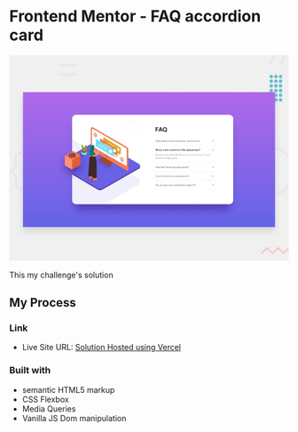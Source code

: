 # Frontend Mentor - FAQ accordion card

![Design preview for the FAQ accordion card coding challenge](./design/desktop-preview.jpg)

This my challenge's solution
## My Process

### Link
-  Live Site URL: [Solution Hosted using Vercel](https://marvin-figueroa.github.io/faq-accordion-card/)

### Built with
- semantic HTML5 markup
- CSS Flexbox
- Media Queries
- Vanilla JS Dom manipulation 


